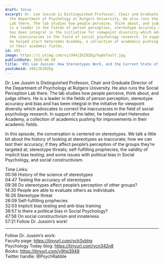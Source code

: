 ```yaml
---
draft: false
excerpt: Dr. Lee Jussim is Distinguished Professor, Chair and Graduate Director of
  the Department of Psychology at Rutgers University. He also runs the Social Perception
  Lab there. The lab studies how people perceive, think about, and judge others. He
  is a leader in the fields of person perception, stereotype accuracy and bias and
  has been integral in the initiative for viewpoint diversity which advocates to correct
  the inaccuracies in the field of social psychology research. In support of the latter,
  he helped start Heterodox Academy, a collection of academics pushing for improvements
  in their academic fields.
id: e91
image: https://i.ytimg.com/vi/U94jZkZ8ZEg/hqdefault.jpg
publishDate: 2019-06-10
title: '#91 Lee Jussim: How Stereotypes Work, and the Current State of Social Psychology'
youtubeid: U94jZkZ8ZEg
---
```

Dr. Lee Jussim is Distinguished Professor, Chair and Graduate Director of the Department of Psychology at Rutgers University. He also runs the Social Perception Lab there. The lab studies how people perceive, think about, and judge others. He is a leader in the fields of person perception, stereotype accuracy and bias and has been integral in the initiative for viewpoint diversity which advocates to correct the inaccuracies in the field of social psychology research. In support of the latter, he helped start Heterodox Academy, a collection of academics pushing for improvements in their academic fields.

In this episode, the conversation is centered on stereotypes. We talk a little bit about the history of looking at stereotypes as inaccurate; how we can test their accuracy; if they affect people’s perception of the groups they’re targeted at; stereotype threats; self-fulfilling prophecies; the validity of implicit bias testing; and some issues with political bias in Social Psychology, and social constructivism.

Time Links:  
00:56  History of the science of stereotypes  
04:47  Testing the accuracy of stereotypes            
09:36  Do stereotypes affect people’s perception of other groups?      
14:30  People are able to evaluate others as individuals    
16:26  Stereotype threat      
26:09  Self-fulfilling prophecies           
32:03  Implicit bias testing and anti-bias training  
38:57  Is there a political bias in Social Psychology?  
47:58  On social constructivism and innateness   
57:21  Follow Dr. Jussim’s work!

---

Follow Dr. Jussim’s work:  
Faculty page: https://tinyurl.com/ych3vbhg  
Psychology Today blog: https://tinyurl.com/ycn342n8  
Books: https://tinyurl.com/y9hp3948  
Twitter handle: @PsychRabble
